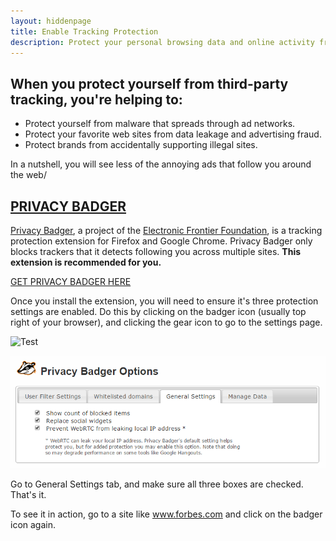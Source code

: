 ```yaml
---
layout: hiddenpage
title: Enable Tracking Protection
description: Protect your personal browsing data and online activity from spies and tracking scripts.
---
```

## When you protect yourself from third-party tracking, you're helping to:

- Protect yourself from malware that spreads through ad networks.
- Protect your favorite web sites from data leakage and advertising fraud.
- Protect brands from accidentally supporting illegal sites.

In a nutshell, you will see less of the annoying ads that follow you around the web/

## [PRIVACY BADGER](https://www.eff.org/privacybadger)

[<u>Privacy Badger</u>](https://www.eff.org/privacybadger), a project of the [<u>Electronic Frontier Foundation</u>](https://www.eff.org/), is a tracking protection extension for Firefox and Google Chrome. Privacy Badger only blocks trackers that it detects following you across multiple sites. **This extension is recommended for you.**

[<u>GET PRIVACY BADGER HERE</u>](https://www.eff.org/privacybadger)

Once you install the extension, you will need to ensure it's three protection settings are enabled. Do this by clicking on the badger icon (usually top right of your browser), and clicking the gear icon to go to the settings page.

<img src="C:\Users\Luna\Desktop\ruhulblog\_site\img\badger_settings.png" alt="Test" title="Test" />

[img1]: /img/badger_settings.png "Title"
![Alt text][img1]

Go to General Settings tab, and make sure all three boxes are checked. That's it.

To see it in action, go to a site like www.forbes.com and click on the badger icon again.